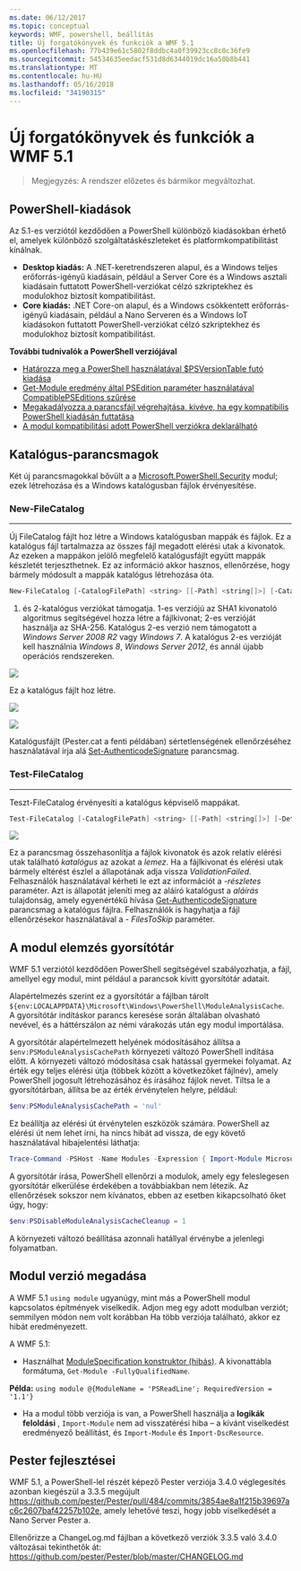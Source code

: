 ```yaml
---
ms.date: 06/12/2017
ms.topic: conceptual
keywords: WMF, powershell, beállítás
title: Új forgatókönyvek és funkciók a WMF 5.1
ms.openlocfilehash: 77b439e61c5802f8ddbc4a0f39923cc8c0c36fe9
ms.sourcegitcommit: 54534635eedacf531d8d6344019dc16a50b8b441
ms.translationtype: MT
ms.contentlocale: hu-HU
ms.lasthandoff: 05/16/2018
ms.locfileid: "34190315"
---
```

# <a name="new-scenarios-and-features-in-wmf-51"></a>Új forgatókönyvek és funkciók a WMF 5.1

> Megjegyzés: A rendszer előzetes és bármikor megváltozhat.

## <a name="powershell-editions"></a>PowerShell-kiadások

Az 5.1-es verziótól kezdődően a PowerShell különböző kiadásokban érhető el, amelyek különböző szolgáltatáskészleteket és platformkompatibilitást kínálnak.

- **Desktop kiadás:** A .NET-keretrendszeren alapul, és a Windows teljes erőforrás-igényű kiadásain, például a Server Core és a Windows asztali kiadásain futtatott PowerShell-verziókat célzó szkriptekhez és modulokhoz biztosít kompatibilitást.
- **Core kiadás:** .NET Core-on alapul, és a Windows csökkentett erőforrás-igényű kiadásain, például a Nano Serveren és a Windows IoT kiadásokon futtatott PowerShell-verziókat célzó szkriptekhez és modulokhoz biztosít kompatibilitást.

**További tudnivalók a PowerShell verziójával**

- [Határozza meg a PowerShell használatával $PSVersionTable futó kiadása](/powershell/module/microsoft.powershell.core/about/about_automatic_variables)
- [Get-Module eredmény által PSEdition paraméter használatával CompatiblePSEditions szűrése](/powershell/module/microsoft.powershell.core/get-module)
- [Megakadályozza a parancsfájl végrehajtása, kivéve, ha egy kompatibilis PowerShell kiadásán futtatása](/powershell/gallery/psget/script/scriptwithpseditionsupport)
- [A modul kompatibilitási adott PowerShell verziókra deklarálható](/powershell/gallery/psget/module/modulewithpseditionsupport)

## <a name="catalog-cmdlets"></a>Katalógus-parancsmagok

Két új parancsmagokkal bővült a a [Microsoft.PowerShell.Security](https://docs.microsoft.com/en-us/powershell/module/microsoft.powershell.security) modul; ezek létrehozása és a Windows katalógusban fájlok érvényesítése.

### <a name="new-filecatalog"></a>New-FileCatalog
--------------------------------

Új FileCatalog fájlt hoz létre a Windows katalógusban mappák és fájlok.
Ez a katalógus fájl tartalmazza az összes fájl megadott elérési utak a kivonatok.
Az ezeken a mappákon jelölő megfelelő katalógusfájlt együtt mappák készletét terjeszthetnek.
Ez az információ akkor hasznos, ellenőrzése, hogy bármely módosult a mappák katalógus létrehozása óta.

```powershell
New-FileCatalog [-CatalogFilePath] <string> [[-Path] <string[]>] [-CatalogVersion <int>] [-WhatIf] [-Confirm] [<CommonParameters>]
```

1. és 2-katalógus verziókat támogatja.
1-es verziójú az SHA1 kivonatoló algoritmus segítségével hozza létre a fájlkivonat; 2-es verzióját használja az SHA-256.
Katalógus 2-es verzió nem támogatott a *Windows Server 2008 R2* vagy *Windows 7*.
A katalógus 2-es verzióját kell használnia *Windows 8*, *Windows Server 2012*, és annál újabb operációs rendszereken.

![](../images/NewFileCatalog.jpg)

Ez a katalógus fájlt hoz létre.

![](../images/CatalogFile1.jpg)

![](../images/CatalogFile2.jpg)

Katalógusfájlt (Pester.cat a fenti példában) sértetlenségének ellenőrzéséhez használatával írja alá [Set-AuthenticodeSignature](https://technet.microsoft.com/library/hh849819.aspx) parancsmag.

### <a name="test-filecatalog"></a>Test-FileCatalog
--------------------------------

Teszt-FileCatalog érvényesíti a katalógus képviselő mappákat.

```powershell
Test-FileCatalog [-CatalogFilePath] <string> [[-Path] <string[]>] [-Detailed] [-FilesToSkip <string[]>] [-WhatIf] [-Confirm] [<CommonParameters>]
```

![](../images/TestFileCatalog.jpg)

Ez a parancsmag összehasonlítja a fájlok kivonatok és azok relatív elérési utak található *katalógus* az azokat a *lemez*.
Ha a fájlkivonat és elérési utak bármely eltérést észlel a állapotának adja vissza *ValidationFailed*.
Felhasználók használatával kérheti le ezt az információt a *-részletes* paraméter.
Azt is állapotát jeleníti meg az aláíró katalógust a *aláírás* tulajdonság, amely egyenértékű hívása [Get-AuthenticodeSignature](https://technet.microsoft.com/library/hh849805.aspx) parancsmag a katalógus fájlra.
Felhasználók is hagyhatja a fájl ellenőrzésekor használatával a *- FilesToSkip* paraméter.

## <a name="module-analysis-cache"></a>A modul elemzés gyorsítótár

WMF 5.1 verziótól kezdődően PowerShell segítségével szabályozhatja, a fájl, amellyel egy modul, mint például a parancsok kivitt gyorsítótár adatait.

Alapértelmezés szerint ez a gyorsítótár a fájlban tárolt `${env:LOCALAPPDATA}\Microsoft\Windows\PowerShell\ModuleAnalysisCache`.
A gyorsítótár indításkor parancs keresése során általában olvasható nevével, és a háttérszálon az némi várakozás után egy modul importálása.

A gyorsítótár alapértelmezett helyének módosításához állítsa a `$env:PSModuleAnalysisCachePath` környezeti változó PowerShell indítása előtt.
A környezeti változó módosítása csak hatással gyermekei folyamat.
Az érték egy teljes elérési útja (többek között a következőket fájlnév), amely PowerShell jogosult létrehozásához és írásához fájlok nevet.
Tiltsa le a gyorsítótárban, állítsa be az érték érvénytelen helyre, például:

```powershell
$env:PSModuleAnalysisCachePath = 'nul'
```

Ez beállítja az elérési út érvénytelen eszközök számára.
PowerShell az elérési út nem lehet írni, ha nincs hibát ad vissza, de egy követő használatával hibajelentési láthatja:

```powershell
Trace-Command -PSHost -Name Modules -Expression { Import-Module Microsoft.PowerShell.Management -Force }
```

A gyorsítótár írása, PowerShell ellenőrzi a modulok, amely egy feleslegesen gyorsítótár elkerülése érdekében a továbbiakban nem létezik.
Az ellenőrzések sokszor nem kívánatos, ebben az esetben kikapcsolható őket úgy, hogy:

```powershell
$env:PSDisableModuleAnalysisCacheCleanup = 1
```

A környezeti változó beállítása azonnali hatállyal érvénybe a jelenlegi folyamatban.

## <a name="specifying-module-version"></a>Modul verzió megadása

A WMF 5.1 `using module` ugyanúgy, mint más a PowerShell modul kapcsolatos építmények viselkedik.
Adjon meg egy adott modulban verziót; semmilyen módon nem volt korábban Ha több verziója található, akkor ez hibát eredményezett.

A WMF 5.1:

- Használhat [ModuleSpecification konstruktor (hibás)](https://msdn.microsoft.com/library/jj136290).
A kivonattábla formátuma, `Get-Module -FullyQualifiedName`.

**Példa:** `using module @{ModuleName = 'PSReadLine'; RequiredVersion = '1.1'}`

- Ha a modul több verziója is van, a PowerShell használja a **logikák feloldási** , `Import-Module` nem ad visszatérési hiba – a kívánt viselkedést eredményező beállítást, és `Import-Module` és `Import-DscResource`.

## <a name="improvements-to-pester"></a>Pester fejlesztései

WMF 5.1, a PowerShell-lel részét képező Pester verziója 3.4.0 véglegesítés azonban kiegészül a 3.3.5 megújult https://github.com/pester/Pester/pull/484/commits/3854ae8a1f215b39697ac6c2607baf42257b102e, amely lehetővé teszi, hogy jobb viselkedését a Nano Server Pester a.

Ellenőrizze a ChangeLog.md fájlban a következő verziók 3.3.5 való 3.4.0 változásai tekinthetők át: https://github.com/pester/Pester/blob/master/CHANGELOG.md
